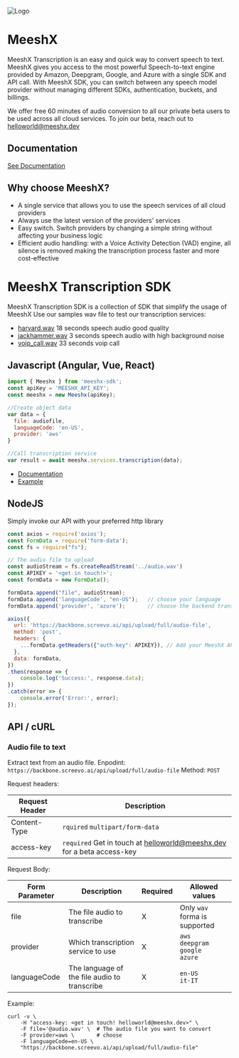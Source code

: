 ![Logo](https://www.meeshx.dev/wp-content/uploads/2023/09/Extended-Colour-positivenegative-use.svg)

# MeeshX

MeeshX Transcription is an easy and quick way to convert speech to text.
MeeshX gives you access to the most powerful Speech-to-text engine provided by Amazon, Deepgram, Google, and Azure with a single SDK and API call.
With MeeshX SDK, you can switch between any speech model provider without managing different SDKs, authentication, buckets, and billings.

We offer free 60 minutes of audio conversion to all our private beta users to be used across all cloud services. To join our beta, reach out to helloworld@meeshx.dev 

## Documentation
[See Documentation](https://documentation.meeshx.dev/)

## Why choose MeeshX?

- A single service that allows you to use the speech services of all cloud providers
- Always use the latest version of the providers' services
- Easy switch. Switch providers by changing a simple string without affecting your business logic
- Efficient audio handling: with a Voice Activity Detection (VAD) engine, all silence is removed making the transcription process faster and more cost-effective

# MeeshX Transcription SDK

MeeshX Transcription SDK is a collection of SDK that simplify the usage of MeeshX
Use our samples wav file to test our transcription services:
* [harvard.wav](https://github.com/MeeshX/Transcription.SDK.Client/tree/main/audio_samples/harvard.wav) 18 seconds speech audio good quality
* [jackhammer.wav](https://github.com/MeeshX/Transcription.SDK.Client/tree/main/audio_samples/jackhammer.wav) 3 seconds speech audio with high background noise
* [voip_call.wav](https://github.com/MeeshX/Transcription.SDK.Client/tree/main/audio_samples/voip_call.wav) 33 seconds voip call

## Javascript (Angular, Vue, React)

```js
import { Meeshx } from 'meeshx-sdk';
const apiKey = 'MEESHX_API_KEY';
const meeshx = new Meeshx(apiKey);

//Create object data
var data = {
  file: audiofile,
  languageCode: 'en-US',
  provider: 'aws'
}

//Call transcription service
var result = await meeshx.services.transcription(data);

```

 - [Documentation](https://github.com/MeeshX/Transcription.SDK.Client/tree/main/javascript-sdk)
 - [Example](https://github.com/MeeshX/Transcription.SDK.Client/blob/main/examples/html/meeshx.html)


## NodeJS
Simply invoke our API with your preferred http library
```js
const axios = require('axios');
const FormData = require('form-data');
const fs = require("fs");

// The audio file to upload 
const audioStream = fs.createReadStream('../audio.wav')
const APIKEY = '<get in touch!>';
const formData = new FormData();

formData.append("file", audioStream);
formData.append('languageCode', "en-US");   // choose your language
formData.append('provider', 'azure');       // choose the backend transcription service to use

axios({
  url: 'https://backbone.screevo.ai/api/upload/full/audio-file',
  method: 'post',
  headers: {
    ...formData.getHeaders({"auth-key": APIKEY}), // Add your MeeshX API Key
  },
  data: formData,
})
.then(response => {
	console.log('Success:', response.data);
})
.catch(error => {
	console.error('Error:', error);
});
```

## API / cURL
### Audio file to text
Extract text from an audio file.
Enpodint: `https://backbone.screevo.ai/api/upload/full/audio-file`
Method: `POST`

Request headers:

| Request Header | Description                                                                                      |
|----------------|--------------------------------------------------------------------------------------------------|
| Content-Type   | `rquired` `multipart/form-data`                                                                  | 
| access-key     | `required` Get in touch at [helloworld@meeshx.dev](mailto:helloworld@meeshx.dev) for a beta access-key | 

Request Body:

| Form Parameter | Description                                  | Required | Allowed values                                     |
|----------------|----------------------------------------------|----------|----------------------------------------------------|
| file           | The file audio to transcribe                 | X        | Only `wav` forma is supported                      |
| provider       | Which transcription service to use           | X        | `aws`<br/> `deepgram`<br/> `google` <br/>  `azure` |
| languageCode   | The language of the file audio to transcribe | X        | `en-US`<br/> `it-IT`<br/>                          |


Example: 
```shell
curl -v \
	-H "access-key: <get in touch! helloworld@meeshx.dev>" \
	-F file='@audio.wav' \  # The audio file you want to convert
	-F provider=aws \       # choose 
	-F languageCode=en-US \
	"https://backbone.screevo.ai/api/upload/full/audio-file"
```

